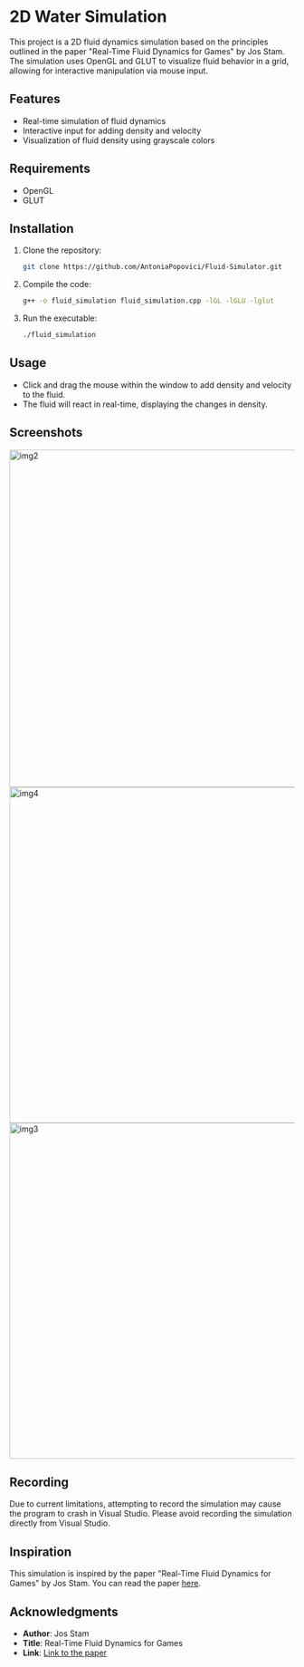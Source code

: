 # 2D Water Simulation

This project is a 2D fluid dynamics simulation based on the principles outlined in the paper "Real-Time Fluid Dynamics for Games" by Jos Stam. The simulation uses OpenGL and GLUT to visualize fluid behavior in a grid, allowing for interactive manipulation via mouse input.

## Features
- Real-time simulation of fluid dynamics
- Interactive input for adding density and velocity
- Visualization of fluid density using grayscale colors

## Requirements
- OpenGL
- GLUT

## Installation
1. Clone the repository:
   ```sh
   git clone https://github.com/AntoniaPopovici/Fluid-Simulator.git
   ```
2. Compile the code:
   ```sh
   g++ -o fluid_simulation fluid_simulation.cpp -lGL -lGLU -lglut
   ```
3. Run the executable:
   ```sh
   ./fluid_simulation
   ```

## Usage
- Click and drag the mouse within the window to add density and velocity to the fluid.
- The fluid will react in real-time, displaying the changes in density.


## Screenshots

<img width="596" alt="img2" src="https://github.com/AntoniaPopovici/Fluid-Simulator/assets/100137598/f2082088-3ff8-4533-af93-74458a7bd77e">
<img width="593" alt="img4" src="https://github.com/AntoniaPopovici/Fluid-Simulator/assets/100137598/dc7f0b3c-29b8-474f-ac98-1a4dd047061a">
<img width="593" alt="img3" src="https://github.com/AntoniaPopovici/Fluid-Simulator/assets/100137598/e2a712f6-9632-4d19-8f71-fda330a47b42">


## Recording
Due to current limitations, attempting to record the simulation may cause the program to crash in Visual Studio. Please avoid recording the simulation directly from Visual Studio.

## Inspiration
This simulation is inspired by the paper "Real-Time Fluid Dynamics for Games" by Jos Stam. You can read the paper [here](<link-to-paper>).

## Acknowledgments
- **Author**: Jos Stam
- **Title**: Real-Time Fluid Dynamics for Games
- **Link**: [Link to the paper](http://graphics.cs.cmu.edu/nsp/course/15-464/Fall09/papers/StamFluidforGames.pdf)
